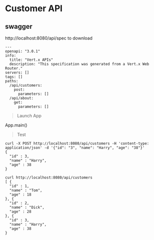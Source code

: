 # Customer API

## swagger

http://localhost:8080/api/spec to download

```
---
openapi: "3.0.1"
info:
  title: "Vert.x APIs"
  description: "This specification was generated from a Vert.x Web Router."
servers: []
tags: []
paths:
  /api/customers:
    post:
      parameters: []
  /api/about:
    get:
      parameters: []
```

> Launch App

App.main()

> Test

```
curl -X POST http://localhost:8080/api/customers -H 'content-type: application/json' -d '{"id": "3", "name": "Harry", "age": "38"}'
{
  "id" : 3,
  "name" : "Harry",
  "age" : 38
}

curl http://localhost:8080/api/customers
[ {
  "id" : 1,
  "name" : "Tom",
  "age" : 18
}, {
  "id" : 2,
  "name" : "Dick",
  "age" : 28
}, {
  "id" : 3,
  "name" : "Harry",
  "age" : 38
}
```

